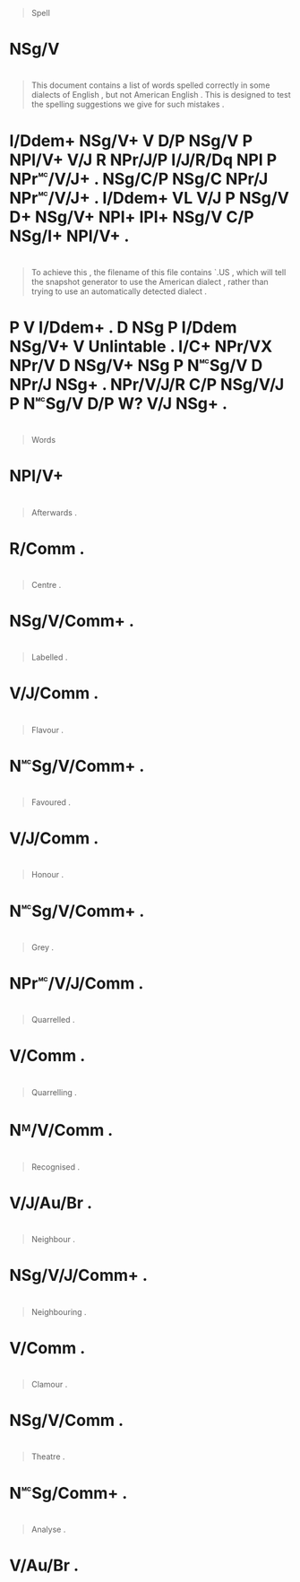 > Spell
# NSg/V
>
#
> This    document contains a   list  of words  spelled correctly in      some     dialects of English   , but     not   American English   . This    is designed to test  the spelling suggestions we   give  for such   mistakes .
# I/Ddem+ NSg/V+   V        D/P NSg/V P  NPl/V+ V/J     R         NPr/J/P I/J/R/Dq NPl      P  NPr🅪/V/J+ . NSg/C/P NSg/C NPr/J    NPr🅪/V/J+ . I/Ddem+ VL V/J      P  NSg/V D+  NSg/V+   NPl+        IPl+ NSg/V C/P NSg/I+ NPl/V+   .
>
#
> To achieve this    , the filename of this   file   contains `.US       , which will   tell  the snapshot generator to use    the American dialect , rather    than trying  to use    an  automatically detected dialect .
# P  V       I/Ddem+ . D   NSg      P  I/Ddem NSg/V+ V        Unlintable . I/C+  NPr/VX NPr/V D   NSg/V+   NSg       P  N🅪Sg/V D   NPr/J    NSg+    . NPr/V/J/R C/P  NSg/V/J P  N🅪Sg/V D/P W?            V/J      NSg+    .
>
#
> Words
# NPl/V+
>
#
>
#
>
#
> Afterwards .
# R/Comm     .
>
#
> Centre      .
# NSg/V/Comm+ .
>
#
> Labelled .
# V/J/Comm .
>
#
> Flavour      .
# N🅪Sg/V/Comm+ .
>
#
> Favoured .
# V/J/Comm .
>
#
> Honour       .
# N🅪Sg/V/Comm+ .
>
#
> Grey          .
# NPr🅪/V/J/Comm .
>
#
> Quarrelled .
# V/Comm     .
>
#
> Quarrelling .
# Nᴹ/V/Comm   .
>
#
> Recognised .
# V/J/Au/Br  .
>
#
> Neighbour     .
# NSg/V/J/Comm+ .
>
#
> Neighbouring .
# V/Comm       .
>
#
> Clamour    .
# NSg/V/Comm .
>
#
> Theatre    .
# N🅪Sg/Comm+ .
>
#
> Analyse .
# V/Au/Br .
